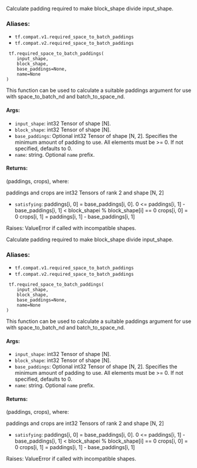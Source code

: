 
Calculate padding required to make block_shape divide input_shape.
### Aliases:
- `tf.compat.v1.required_space_to_batch_paddings`
- `tf.compat.v2.required_space_to_batch_paddings`

```
 tf.required_space_to_batch_paddings(
    input_shape,
    block_shape,
    base_paddings=None,
    name=None
)
```

This function can be used to calculate a suitable paddings argument for use with space_to_batch_nd and batch_to_space_nd.
#### Args:
- `input_shape`: int32 Tensor of shape [N].
- `block_shape`: int32 Tensor of shape [N].
- `base_paddings`: Optional int32 Tensor of shape [N, 2]. Specifies the minimum amount of padding to use. All elements must be >= 0. If not specified, defaults to 0.
- `name`: string. Optional `name` prefix.
#### Returns:

(paddings, crops), where:

paddings and crops are int32 Tensors of rank 2 and shape [N, 2]
- `satisfying`: paddings[i, 0] = base_paddings[i, 0]. 0 <= paddings[i, 1] - base_paddings[i, 1] < block_shapei % block_shape[i] == 0
crops[i, 0] = 0 crops[i, 1] = paddings[i, 1] - base_paddings[i, 1]

Raises: ValueError if called with incompatible shapes.

Calculate padding required to make block_shape divide input_shape.
### Aliases:
- `tf.compat.v1.required_space_to_batch_paddings`
- `tf.compat.v2.required_space_to_batch_paddings`

```
 tf.required_space_to_batch_paddings(
    input_shape,
    block_shape,
    base_paddings=None,
    name=None
)
```

This function can be used to calculate a suitable paddings argument for use with space_to_batch_nd and batch_to_space_nd.
#### Args:
- `input_shape`: int32 Tensor of shape [N].
- `block_shape`: int32 Tensor of shape [N].
- `base_paddings`: Optional int32 Tensor of shape [N, 2]. Specifies the minimum amount of padding to use. All elements must be >= 0. If not specified, defaults to 0.
- `name`: string. Optional `name` prefix.
#### Returns:

(paddings, crops), where:

paddings and crops are int32 Tensors of rank 2 and shape [N, 2]
- `satisfying`: paddings[i, 0] = base_paddings[i, 0]. 0 <= paddings[i, 1] - base_paddings[i, 1] < block_shapei % block_shape[i] == 0
crops[i, 0] = 0 crops[i, 1] = paddings[i, 1] - base_paddings[i, 1]

Raises: ValueError if called with incompatible shapes.

